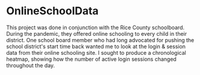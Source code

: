 # OnlineSchoolData

This project was done in conjunction with the Rice County schoolboard. During the pandemic, they offered online schooling to every child in their district. One school board member who had long advocated for pushing the school district's start time back wanted me to look at the login & session data from their online schooling site. I sought to produce a chronological heatmap, showing how the number of active login sessions changed throughout the day. 
